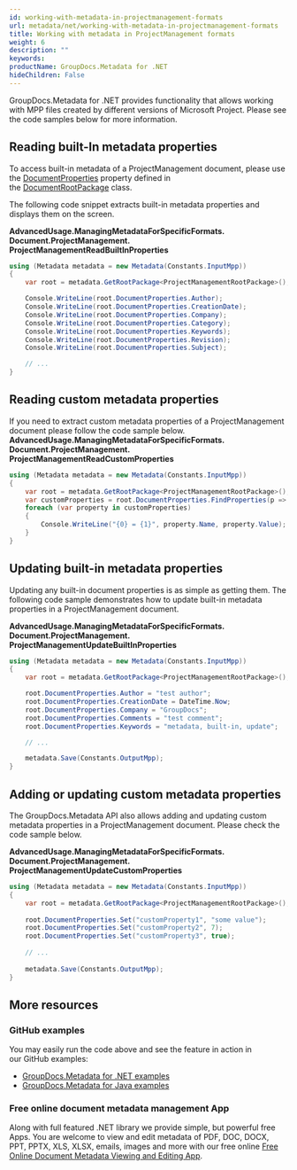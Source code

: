 ```yaml
---
id: working-with-metadata-in-projectmanagement-formats
url: metadata/net/working-with-metadata-in-projectmanagement-formats
title: Working with metadata in ProjectManagement formats
weight: 6
description: ""
keywords: 
productName: GroupDocs.Metadata for .NET
hideChildren: False
---
```

GroupDocs.Metadata for .NET provides functionality that allows working with MPP files created by different versions of Microsoft Project. Please see the code samples below for more information.

## Reading built-In metadata properties

To access built-in metadata of a ProjectManagement document, please use the [DocumentProperties](https://reference.groupdocs.com/net/metadata/groupdocs.metadata.formats.document.documentrootpackage/1/properties/documentproperties) property defined in the [DocumentRootPackage](https://reference.groupdocs.com/net/metadata/groupdocs.metadata.formats.document.documentrootpackage/1) class.

The following code snippet extracts built-in metadata properties and displays them on the screen.

**AdvancedUsage.ManagingMetadataForSpecificFormats.<WBR>Document.ProjectManagement.<WBR>ProjectManagementReadBuiltInProperties**

```csharp
using (Metadata metadata = new Metadata(Constants.InputMpp))
{
	var root = metadata.GetRootPackage<ProjectManagementRootPackage>();

	Console.WriteLine(root.DocumentProperties.Author);
	Console.WriteLine(root.DocumentProperties.CreationDate);
	Console.WriteLine(root.DocumentProperties.Company);
	Console.WriteLine(root.DocumentProperties.Category);
	Console.WriteLine(root.DocumentProperties.Keywords);
	Console.WriteLine(root.DocumentProperties.Revision);
	Console.WriteLine(root.DocumentProperties.Subject);

	// ... 
}
```

## Reading custom metadata properties

If you need to extract custom metadata properties of a ProjectManagement document please follow the code sample below.
**AdvancedUsage.ManagingMetadataForSpecificFormats.<WBR>Document.ProjectManagement.<WBR>ProjectManagementReadCustomProperties**

```csharp
using (Metadata metadata = new Metadata(Constants.InputMpp))
{
    var root = metadata.GetRootPackage<ProjectManagementRootPackage>();
    var customProperties = root.DocumentProperties.FindProperties(p => !p.Tags.Contains(Tags.Document.BuiltIn));
    foreach (var property in customProperties)
    {
        Console.WriteLine("{0} = {1}", property.Name, property.Value);
    }
}
```

## Updating built-in metadata properties

Updating any built-in document properties is as simple as getting them. The following code sample demonstrates how to update built-in metadata properties in a ProjectManagement document.

**AdvancedUsage.ManagingMetadataForSpecificFormats.<WBR>Document.ProjectManagement.<WBR>ProjectManagementUpdateBuiltInProperties**

```csharp
using (Metadata metadata = new Metadata(Constants.InputMpp))
{
	var root = metadata.GetRootPackage<ProjectManagementRootPackage>();

	root.DocumentProperties.Author = "test author";
	root.DocumentProperties.CreationDate = DateTime.Now;
	root.DocumentProperties.Company = "GroupDocs";
	root.DocumentProperties.Comments = "test comment";
	root.DocumentProperties.Keywords = "metadata, built-in, update";

	// ... 

	metadata.Save(Constants.OutputMpp);
}
```

## Adding or updating custom metadata properties

The GroupDocs.Metadata API also allows adding and updating custom metadata properties in a ProjectManagement document. Please check the code sample below.

**AdvancedUsage.ManagingMetadataForSpecificFormats.<WBR>Document.ProjectManagement.<WBR>ProjectManagementUpdateCustomProperties**

```csharp
using (Metadata metadata = new Metadata(Constants.InputMpp))
{
    var root = metadata.GetRootPackage<ProjectManagementRootPackage>();
 
    root.DocumentProperties.Set("customProperty1", "some value");
    root.DocumentProperties.Set("customProperty2", 7);
    root.DocumentProperties.Set("customProperty3", true);
 
    // ...
 
    metadata.Save(Constants.OutputMpp);
}
```

## More resources
### GitHub examples
You may easily run the code above and see the feature in action in our GitHub examples:
*   [GroupDocs.Metadata for .NET examples](https://github.com/groupdocs-metadata/GroupDocs.Metadata-for-.NET)    
*   [GroupDocs.Metadata for Java examples](https://github.com/groupdocs-metadata/GroupDocs.Metadata-for-Java)    

### Free online document metadata management App
Along with full featured .NET library we provide simple, but powerful free Apps.
You are welcome to view and edit metadata of PDF, DOC, DOCX, PPT, PPTX, XLS, XLSX, emails, images and more with our free online [Free Online Document Metadata Viewing and Editing App](https://products.groupdocs.app/metadata).